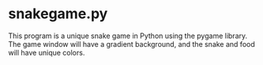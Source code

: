 # snakegame.py
This program is a unique snake game in Python using the pygame library. The game window will have a gradient background, and the snake and food will have unique colors.
